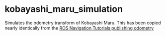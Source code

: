 # kobayashi_maru_simulation

Simulates the odometry transform of Kobayashi Maru.  This has been copied nearly identically from the [ROS Navigation Tutorials publishing odometry](http://wiki.ros.org/navigation/Tutorials/RobotSetup/Odom)
